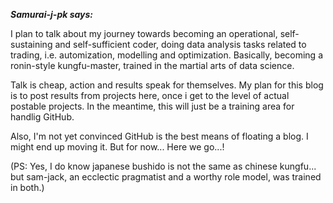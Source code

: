 _**Samurai-j-pk says:**_

I plan to talk about my journey towards becoming an operational, self-sustaining and self-sufficient coder, doing data analysis tasks related to trading, i.e. automization, modelling and optimization. Basically, becoming a ronin-style kungfu-master, trained in the martial arts of data science.

Talk is cheap, action and results speak for themselves. My plan for this blog is to  post results from projects here, once i get to the level of actual postable projects. In the meantime, this will just be a training area for handlig GitHub. 

Also, I'm not yet convinced GitHub is the best means of floating a blog. I might end up moving it. But for now... Here we go...!


(PS: Yes, I do know japanese bushido is not the same as chinese kungfu... but sam-jack, an ecclectic pragmatist and a worthy role model, was trained in both.)
